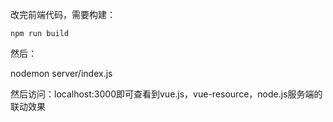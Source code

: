 改完前端代码，需要构建：


	npm run build

然后：

nodemon server/index.js 

然后访问：localhost:3000即可查看到vue.js，vue-resource，node.js服务端的联动效果
